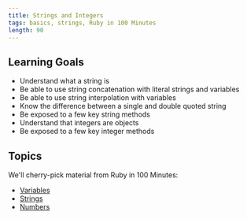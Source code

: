 ```yaml
---
title: Strings and Integers
tags: basics, strings, Ruby in 100 Minutes
length: 90
---
```


## Learning Goals

* Understand what a string is
* Be able to use string concatenation with literal strings and variables
* Be able to use string interpolation with variables
* Know the difference between a single and double quoted string
* Be exposed to a few key string methods
* Understand that integers are objects
* Be exposed to a few key integer methods

## Topics

We'll cherry-pick material from Ruby in 100 Minutes:

* [Variables](http://tutorials.jumpstartlab.com/projects/ruby_in_100_minutes.html#2.-variables)
* [Strings](http://tutorials.jumpstartlab.com/projects/ruby_in_100_minutes.html#3.-strings)
* [Numbers](http://tutorials.jumpstartlab.com/projects/ruby_in_100_minutes.html#5.-numbers)
